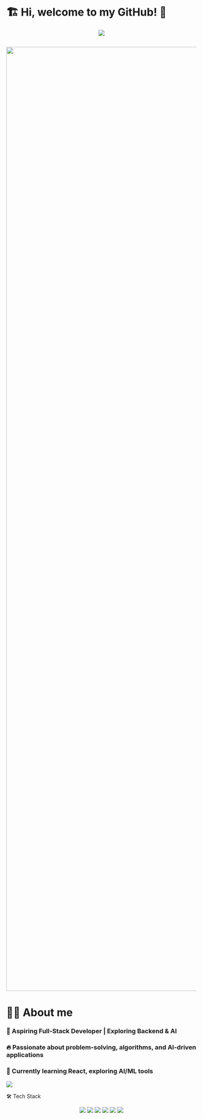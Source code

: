 # 🏗 Hi, welcome to my GitHub! 👋

<p align="center">
  <img src="https://readme-typing-svg.herokuapp.com?size=25&duration=4000&color=00F7FF&center=true&vCenter=true&width=500&height=40&lines=Welcome+to+my+GitHub!;I+love+coding+💻;Aspiring+Full-Stack+Developer!">
</p>




## <img src="https://media.giphy.com/media/xT9IgG50Fb7Mi0prBC/giphy.gif" width="2500">


# 👨‍💻 About me 
### 🎯 Aspiring Full-Stack Developer | Exploring Backend & AI
### 🔥 Passionate about problem-solving, algorithms, and AI-driven applications
### 🎯 Currently learning React, exploring AI/ML tools 





![](https://komarev.com/ghpvc/?username=JCOMG&color=blue&style=flat-square&label=Visitors)






🛠 Tech Stack
<p align="center"> <img src="https://img.shields.io/badge/Python-3776AB?style=for-the-badge&logo=python&logoColor=white"/> <img src="https://img.shields.io/badge/Java-007396?style=for-the-badge&logo=java&logoColor=white"/> <img src="https://img.shields.io/badge/React-61DAFB?style=for-the-badge&logo=react&logoColor=black"/> <img src="https://img.shields.io/badge/Flask-000000?style=for-the-badge&logo=flask&logoColor=white"/> <img src="https://img.shields.io/badge/AWS-232F3E?style=for-the-badge&logo=amazon-aws&logoColor=white"/> <img src="https://img.shields.io/badge/Docker-2496ED?style=for-the-badge&logo=docker&logoColor=white"/> </p>


